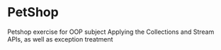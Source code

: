 # PetShop
Petshop exercise for OOP subject
Applying the Collections and Stream APIs, as well as exception treatment
